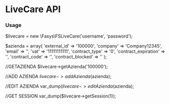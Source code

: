 <h1>LiveCare API</h1>

<h3>Usage</h3>

$livecare = new \Fasys\FSLiveCare('username', 'password');

$azienda = array(
    'external_id' => '100000',
    'company' => 'Company12345',
    'email' => '',
    'vat' => '11111111111',
    'contract_type' => '0',
    'contract_expiration' => '',
    'contract_code' => '',
    'contract_blocked' => ''
);


//GETAZIENDA
$livecare->getAzienda('100000');

//ADD AZIENDA
$livecare->addAzienda($azienda);

//EDIT AZIENDA
var_dump($livecare->editAzienda($azienda);

//GET SESSION
var_dump($livecare->getSession(1));
